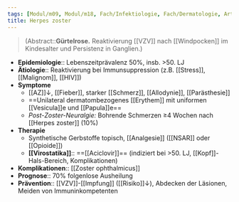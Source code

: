 ```yaml
---
tags: [Modul/m09, Modul/m18, Fach/Infektiologie, Fach/Dermatologie, Art/Pathologie]
title: Herpes zoster
---
```

> (Abstract::**Gürtelrose.** Reaktivierung [[VZV]] nach [[Windpocken]] im Kindesalter und Persistenz in Ganglien.)
- **Epidemiologie**:: Lebenszeitprävalenz 50%, insb. >50. LJ
- **Ätiologie**:: Reaktivierung bei Immunsuppression (z.B. [[Stress]], [[Malignom]], [[HIV]])
- **Symptome**
	- [[AZ]]↓, [[Fieber]], starker [[Schmerz]], [[Allodynie]], [[Parästhesie]]
	- ==Unilateral dermatombezogenes [[Erythem]] mit uniformen [[Vesicula]]e und [[Papula]]e==
	- *Post-Zoster-Neuralgie:* Bohrende Schmerzen ≥4 Wochen nach [[Herpes zoster]] (10%)
- **Therapie**
	- Synthetische Gerbstoffe topisch, [[Analgesie]] ([[NSAR]] oder [[Opioide]])
	- **[[Virostatika]]**:: ==[[Aciclovir]]== (indiziert bei >50. LJ, [[Kopf]]-Hals-Bereich, Komplikationen)
- **Komplikationen**:: [[Zoster ophthalmicus]]
- **Prognose**:: 70% folgenlose Ausheilung
- **Prävention**:: [[VZV]]-[[Impfung]] ([[Risiko]]↓), Abdecken der Läsionen, Meiden von Immuninkompetenten